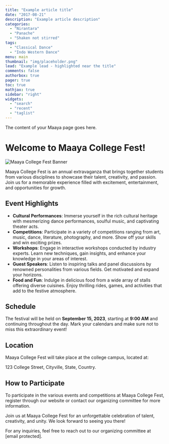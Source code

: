 ```yaml
---
title: "Example article title"
date: "2017-08-21"
description: "Example article description"
categories:
  - "Nirantara"
  - "Panache"
  - "Shaken not stirred"
tags:
  - "Classical Dance"
  - "Indo Western Dance"
menu: main
thumbnail: "img/placeholder.png"
lead: "Example lead - highlighted near the title"
comments: false
authorbox: true
pager: true
toc: true
mathjax: true
sidebar: "right"
widgets:
  - "search"
  - "recent"
  - "taglist"
---
```


The content of your Maaya page goes here.

# Welcome to Maaya College Fest!

![Maaya College Fest Banner](D:\Tharun\107D5600\DSC_0133.JPG)

Maaya College Fest is an annual extravaganza that brings together students from various disciplines to showcase their talent, creativity, and passion. Join us for a memorable experience filled with excitement, entertainment, and opportunities for growth.

## Event Highlights

- **Cultural Performances**: Immerse yourself in the rich cultural heritage with mesmerizing dance performances, soulful music, and captivating theater acts.
- **Competitions**: Participate in a variety of competitions ranging from art, music, dance, literature, photography, and more. Show off your skills and win exciting prizes.
- **Workshops**: Engage in interactive workshops conducted by industry experts. Learn new techniques, gain insights, and enhance your knowledge in your areas of interest.
- **Guest Speakers**: Listen to inspiring talks and panel discussions by renowned personalities from various fields. Get motivated and expand your horizons.
- **Food and Fun**: Indulge in delicious food from a wide array of stalls offering diverse cuisines. Enjoy thrilling rides, games, and activities that add to the festive atmosphere.

## Schedule

The festival will be held on **September 15, 2023**, starting at **9:00 AM** and continuing throughout the day. Mark your calendars and make sure not to miss this extraordinary event!

## Location

Maaya College Fest will take place at the college campus, located at:

123 College Street,
Cityville, State,
Country.

## How to Participate

To participate in the various events and competitions at Maaya College Fest, register through our website or contact our organizing committee for more information.

Join us at Maaya College Fest for an unforgettable celebration of talent, creativity, and unity. We look forward to seeing you there!

For any inquiries, feel free to reach out to our organizing committee at [email protected].

